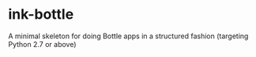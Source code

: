 ink-bottle
==========

A minimal skeleton for doing Bottle apps in a structured fashion (targeting Python 2.7 or above)